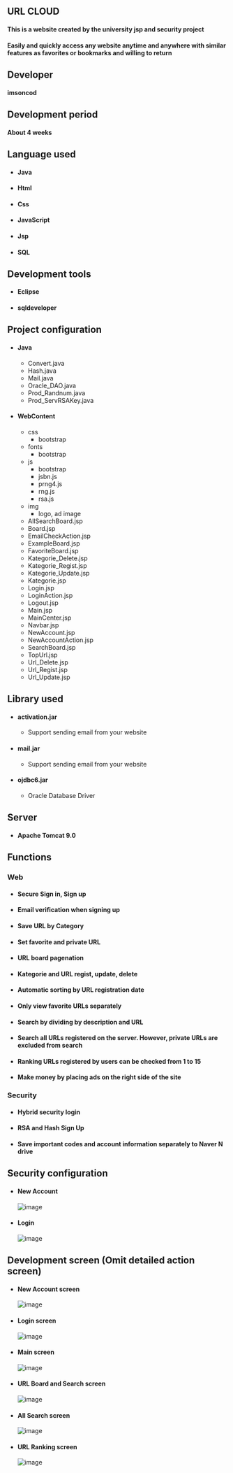 ## URL CLOUD
#### This is a website created by the university jsp and security project
#### Easily and quickly access any website anytime and anywhere with similar features as favorites or bookmarks and willing to return
## Developer
#### imsoncod
## Development period
#### About 4 weeks
## Language used
* #### Java
* #### Html
* #### Css
* #### JavaScript
* #### Jsp
* #### SQL
## Development tools
* #### Eclipse
* #### sqldeveloper
## Project configuration
* #### Java
  * Convert.java
  * Hash.java
  * Mail.java
  * Oracle_DAO.java
  * Prod_Randnum.java
  * Prod_ServRSAKey.java
* #### WebContent
  * css
    * bootstrap
  * fonts
    * bootstrap
  * js
    * bootstrap
    * jsbn.js
    * prng4.js
    * rng.js
    * rsa.js
  * img
    * logo, ad image
  * AllSearchBoard.jsp
  * Board.jsp
  * EmailCheckAction.jsp
  * ExampleBoard.jsp
  * FavoriteBoard.jsp
  * Kategorie_Delete.jsp
  * Kategorie_Regist.jsp
  * Kategorie_Update.jsp
  * Kategorie.jsp
  * Login.jsp
  * LoginAction.jsp
  * Logout.jsp
  * Main.jsp
  * MainCenter.jsp
  * Navbar.jsp
  * NewAccount.jsp
  * NewAccountAction.jsp
  * SearchBoard.jsp
  * TopUrl.jsp
  * Url_Delete.jsp
  * Url_Regist.jsp
  * Url_Update.jsp
## Library used
* #### activation.jar
  * Support sending email from your website
* #### mail.jar
  * Support sending email from your website
* #### ojdbc6.jar
  * Oracle Database Driver
## Server
* #### Apache Tomcat 9.0
## Functions
### Web
  * #### Secure Sign in, Sign up
  * #### Email verification when signing up
  * #### Save URL by Category
  * #### Set favorite and private URL
  * #### URL board pagenation
  * #### Kategorie and URL regist, update, delete
  * #### Automatic sorting by URL registration date
  * #### Only view favorite URLs separately
  * #### Search by dividing by description and URL
  * #### Search all URLs registered on the server. However, private URLs are excluded from search
  * #### Ranking URLs registered by users can be checked from 1 to 15
  * #### Make money by placing ads on the right side of the site
### Security
  * #### Hybrid security login
  * #### RSA and Hash Sign Up
  * #### Save important codes and account information separately to Naver N drive
## Security configuration
* #### New Account
     ![image](https://user-images.githubusercontent.com/48934537/71766902-a1fbb580-2f48-11ea-941b-d5d85c6902ea.png)
* #### Login 
     ![image](https://user-images.githubusercontent.com/48934537/71766983-a5437100-2f49-11ea-85bf-8bb9004ff671.png)  
## Development screen (Omit detailed action screen)
* #### New Account screen     
     ![image](https://user-images.githubusercontent.com/48934537/71659988-eb9fa100-2d8c-11ea-83a8-c7a00ddedc48.png)
* #### Login screen
     ![image](https://user-images.githubusercontent.com/48934537/71659959-cad74b80-2d8c-11ea-8bd5-53bb4c63b242.png)
* #### Main screen
     ![image](https://user-images.githubusercontent.com/48934537/71660075-433e0c80-2d8d-11ea-9487-41ccbae97658.png)
* #### URL Board and Search screen
     ![image](https://user-images.githubusercontent.com/48934537/71660327-09b9d100-2d8e-11ea-8532-c917cff36e70.png)
* #### All Search screen
     ![image](https://user-images.githubusercontent.com/48934537/71660291-e858e500-2d8d-11ea-9ff5-946573ca548e.png)
* #### URL Ranking screen
     ![image](https://user-images.githubusercontent.com/48934537/71660243-be072780-2d8d-11ea-9303-ccb7d79ff4db.png)
